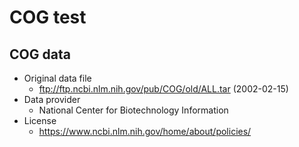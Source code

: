 # COG test

## COG data
* Original data file
  * ftp://ftp.ncbi.nlm.nih.gov/pub/COG/old/ALL.tar (2002-02-15)
* Data provider
  * National Center for Biotechnology Information
* License
  * https://www.ncbi.nlm.nih.gov/home/about/policies/
